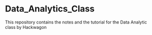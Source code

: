 # Data_Analytics_Class

This repository contains the notes and the tutorial for the Data Analytic class by Hackwagon
